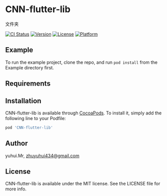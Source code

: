 # CNN-flutter-lib
文件夹



[![CI Status](https://img.shields.io/travis/yuhui.Mr/CNN-flutter-lib.svg?style=flat)](https://travis-ci.org/yuhui.Mr/CNN-flutter-lib)
[![Version](https://img.shields.io/cocoapods/v/CNN-flutter-lib.svg?style=flat)](https://cocoapods.org/pods/CNN-flutter-lib)
[![License](https://img.shields.io/cocoapods/l/CNN-flutter-lib.svg?style=flat)](https://cocoapods.org/pods/CNN-flutter-lib)
[![Platform](https://img.shields.io/cocoapods/p/CNN-flutter-lib.svg?style=flat)](https://cocoapods.org/pods/CNN-flutter-lib)

## Example

To run the example project, clone the repo, and run `pod install` from the Example directory first.

## Requirements

## Installation

CNN-flutter-lib is available through [CocoaPods](https://cocoapods.org). To install
it, simply add the following line to your Podfile:

```ruby
pod 'CNN-flutter-lib'
```

## Author

yuhui.Mr, zhuyuhui434@gmail.com

## License

CNN-flutter-lib is available under the MIT license. See the LICENSE file for more info.
